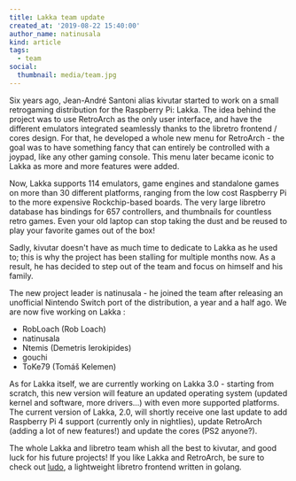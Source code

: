 ```yaml
---
title: Lakka team update
created_at: '2019-08-22 15:40:00'
author_name: natinusala
kind: article
tags:
  - team
social:
  thumbnail: media/team.jpg
---
```


Six years ago, Jean-André Santoni alias kivutar started to work on a small retrogaming distribution for the Raspberry Pi: Lakka. The idea behind the project was to use RetroArch as the only user interface, and have the different emulators integrated seamlessly thanks to the libretro frontend / cores design. For that, he developed a whole new menu for RetroArch - the goal was to have something fancy that can entirely be controlled with a joypad, like any other gaming console. This menu later became iconic to Lakka as more and more features were added.

Now, Lakka supports 114 emulators, game engines and standalone games on more than 30 different platforms, ranging from the low cost Raspberry Pi to the more expensive Rockchip-based boards. The very large libretro database has bindings for 657 controllers, and thumbnails for countless retro games. Even your old laptop can stop taking the dust and be reused to play your favorite games out of the box!

Sadly, kivutar doesn't have as much time to dedicate to Lakka as he used to; this is why the project has been stalling for multiple months now. As a result, he has decided to step out of the team and focus on himself and his family.

The new project leader is natinusala - he joined the team after releasing an unofficial Nintendo Switch port of the distribution, a year and a half ago. We are now five working on Lakka :

- RobLoach (Rob Loach)
- natinusala
- Ntemis (Demetris Ierokipides)
- gouchi
- ToKe79 (Tomáš Kelemen)

As for Lakka itself, we are currently working on Lakka 3.0 - starting from scratch, this new version will feature an updated operating system (updated kernel and software, more drivers...) with even more supported platforms. The current version of Lakka, 2.0, will shortly receive one last update to add Raspberry Pi 4 support (currently only in nightlies), update RetroArch (adding a lot of new features!) and update the cores (PS2 anyone?).

The whole Lakka and libretro team whish all the best to kivutar, and good luck for his future projects! If you like Lakka and RetroArch, be sure to check out [ludo](https://ludo.libretro.com/), a lightweight libretro frontend written in golang.

